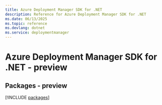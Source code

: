 ```yaml
---
title: Azure Deployment Manager SDK for .NET
description: Reference for Azure Deployment Manager SDK for .NET
ms.date: 06/13/2025
ms.topic: reference
ms.devlang: dotnet
ms.service: deploymentmanager
---
```

# Azure Deployment Manager SDK for .NET - preview
## Packages - preview
[!INCLUDE [packages](deployment-manager-index.md)]